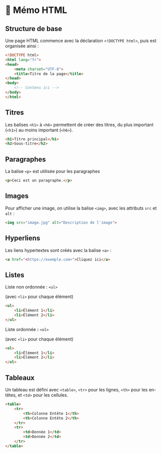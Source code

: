 # 📌 Mémo HTML

## Structure de base

Une page HTML commence avec la déclaration `<!DOCTYPE html>`, puis est organisée ainsi :

```html
<!DOCTYPE html>
<html lang="fr">
<head>
    <meta charset="UTF-8">
    <title>Titre de la page</title>
</head>
<body>
    <!-- Contenu ici -->
</body>
</html>
```

## Titres

Les balises `<h1>` à `<h6>` permettent de créer des titres, du plus important (`<h1>`) au moins important (`<h6>`).

```html
<h1>Titre principal</h1>
<h2>Sous-titre</h2>
```

## Paragraphes

La balise `<p>` est utilisée pour les paragraphes 

```html
<p>Ceci est un paragraphe.</p>

```

## Images

Pour afficher une image, on utilise la balise `<img>`, avec les attributs `src` et `alt` :

```html
<img src="image.jpg" alt="Description de l'image">
```

## Hyperliens

Les liens hypertextes sont créés avec la balise `<a>` :

```html
<a href="<https://exemple.com>">Cliquez ici</a>
```

## Listes

Liste non ordonnée : `<ul>` 

(avec `<li>` pour chaque élément)

```html
<ul>
    <li>Élément 1</li>
    <li>Élément 2</li>
</ul>
```

Liste ordonnée **:** `<ol>`

(avec `<li>` pour chaque élément)

```html
<ol>
    <li>Élément 1</li>
    <li>Élément 2</li>
</ol>
```

## Tableaux

Un tableau est défini avec `<table>`, `<tr>` pour les lignes, `<th>` pour les en-têtes, et `<td>` pour les cellules.

```html
<table>
    <tr>
        <th>Colonne Entête 1</th>
        <th>Colonne Entête 2</th>
    </tr>
    <tr>
        <td>Donnée 1</td>
        <td>Donnée 2</td>
    </tr>
</table>
```

